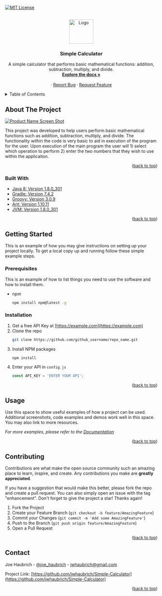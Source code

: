 <div id="top"></div>

[![MIT License][license-shield]][license-url]

<!-- PROJECT LOGO -->
<br />
<div align="center">
  <a href="https://github.com/jwhaubrich/Simple-Calculator">
    <img src="https://upload.wikimedia.org/wikipedia/commons/thumb/c/cf/Casio_calculator_JS-20WK_in_201901_002.jpg/340px-Casio_calculator_JS-20WK_in_201901_002.jpg" alt="Logo" width="80" height="80">
  </a>

<h3 align="center">Simple Calculator</h3>

  <p align="center">
    A simple calculator that performs basic mathematical functions: addition, subtraction, multiply, and divide.
    <br />
    <a href="https://github.com/jwhaubrich/Simple-Calculator"><strong>Explore the docs »</strong></a>
    <br />
    <br />
    ·
    <a href="https://github.com/jwhaubrich/Simple-Calculator/issues">Report Bug</a>
    ·
    <a href="https://github.com/jwhaubrich/Simple-Calculator/issues">Request Feature</a>
  </p>
</div>



<!-- TABLE OF CONTENTS -->
<details>
  <summary>Table of Contents</summary>
  <ol>
    <li>
      <a href="#about-the-project">About The Project</a>
      <ul>
        <li><a href="#built-with">Built With</a></li>
      </ul>
    </li>
    <li>
      <a href="#getting-started">Getting Started</a>
      <ul>
        <li><a href="#prerequisites">Prerequisites</a></li>
        <li><a href="#installation">Installation</a></li>
      </ul>
    </li>
    <li><a href="#usage">Usage</a></li>
    <li><a href="#contributing">Contributing</a></li>
    <li><a href="#contact">Contact</a></li>
  </ol>
</details>



<!-- ABOUT THE PROJECT -->
## About The Project

[![Product Name Screen Shot][product-screenshot]](https://upload.wikimedia.org/wikipedia/commons/thumb/c/cf/Casio_calculator_JS-20WK_in_201901_002.jpg/340px-Casio_calculator_JS-20WK_in_201901_002.jpg)

This project was developed to help users perform basic mathematical functions such as addition, subtraction, multiply, and divide. The functionality within the code is very basic to aid in execution of the program for the user. Upon execution of the main program the user will 1) select which operation to perform 2) enter the two numbers that they wish to use within the applicaiton.

<p align="right">(<a href="#top">back to top</a>)</p>



### Built With

* [Java 8: Version 1.8.0_301 ](https://java.com/en/)
* [Gradle: Version 7.4.2](https://gradle.org/)
* [Groovy: Version 3.0.9](https://groovy-lang.org/)
* [Ant: Version 1.10.11](https://ant.apache.org/)
* [JVM: Version 1.8.0_301](https://www.java.com/en/)

<p align="right">(<a href="#top">back to top</a>)</p>



<!-- GETTING STARTED -->
## Getting Started

This is an example of how you may give instructions on setting up your project locally.
To get a local copy up and running follow these simple example steps.

### Prerequisites

This is an example of how to list things you need to use the software and how to install them.
* npm
  ```sh
  npm install npm@latest -g
  ```

### Installation

1. Get a free API Key at [https://example.com](https://example.com)
2. Clone the repo
   ```sh
   git clone https://github.com/github_username/repo_name.git
   ```
3. Install NPM packages
   ```sh
   npm install
   ```
4. Enter your API in `config.js`
   ```js
   const API_KEY = 'ENTER YOUR API';
   ```

<p align="right">(<a href="#top">back to top</a>)</p>



<!-- USAGE EXAMPLES -->
## Usage

Use this space to show useful examples of how a project can be used. Additional screenshots, code examples and demos work well in this space. You may also link to more resources.

_For more examples, please refer to the [Documentation](https://example.com)_

<p align="right">(<a href="#top">back to top</a>)</p>



<!-- CONTRIBUTING -->
## Contributing

Contributions are what make the open source community such an amazing place to learn, inspire, and create. Any contributions you make are **greatly appreciated**.

If you have a suggestion that would make this better, please fork the repo and create a pull request. You can also simply open an issue with the tag "enhancement".
Don't forget to give the project a star! Thanks again!

1. Fork the Project
2. Create your Feature Branch (`git checkout -b feature/AmazingFeature`)
3. Commit your Changes (`git commit -m 'Add some AmazingFeature'`)
4. Push to the Branch (`git push origin feature/AmazingFeature`)
5. Open a Pull Request

<p align="right">(<a href="#top">back to top</a>)</p>



<!-- CONTACT -->
## Contact

Joe Haubrich - [@joe_haubrich](https://twitter.com/joe_haubrich) - jwhaubrich@gmail.com

Project Link: [https://github.com/jwhaubrich/Simple-Calculator](https://github.com/jwhaubrich/Simple-Calculator)

<p align="right">(<a href="#top">back to top</a>)</p>


<!-- MARKDOWN LINKS & IMAGES -->
[product-screenshot]: https://upload.wikimedia.org/wikipedia/commons/thumb/c/cf/Casio_calculator_JS-20WK_in_201901_002.jpg/340px-Casio_calculator_JS-20WK_in_201901_002.jpg
[license-shield]: https://camo.githubusercontent.com/111148992d0253f8d5e36b62087d48a9eabb1d7244b2b7316214f47d5c9a8781/68747470733a2f2f696d672e736869656c64732e696f2f6769746875622f6c6963656e73652f6f74686e65696c647265772f426573742d524541444d452d54656d706c6174652e7376673f7374796c653d666f722d7468652d6261646765
[license-url]: https://github.com/jwhaubrich/Simple-Calculator/blob/main/LICENSE